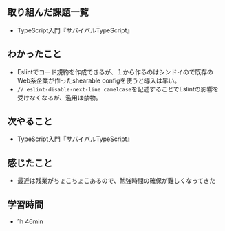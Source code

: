 ## 取り組んだ課題一覧
- TypeScript入門『サバイバルTypeScript』
## わかったこと
- Eslintでコード規約を作成できるが、１から作るのはシンドイので既存のWeb系企業が作ったshearable configを使うと導入は早い。
- `// eslint-disable-next-line camelcase`を記述することでEslintの影響を受けなくなるが、濫用は禁物。
## 次やること
- TypeScript入門『サバイバルTypeScript』
## 感じたこと
- 最近は残業がちょこちょこあるので、勉強時間の確保が難しくなってきた
## 学習時間
- 1h 46min